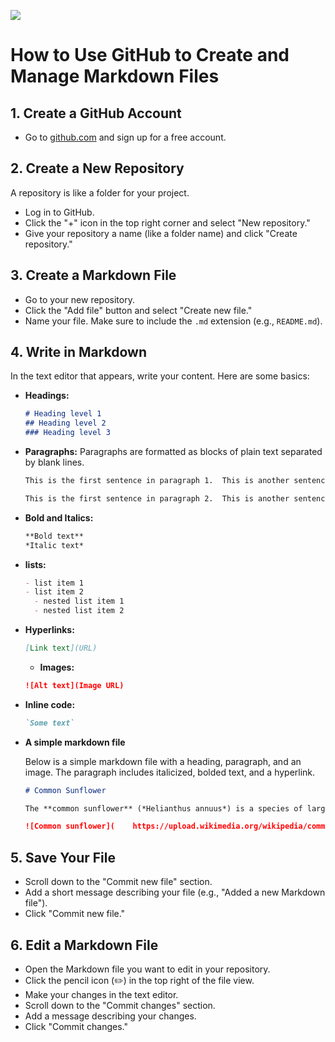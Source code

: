 [![](https://v3.juncture-digital.org/images/wb.svg)](https://v3.juncture-digital.org/wb)

# How to Use GitHub to Create and Manage Markdown Files

## 1. Create a GitHub Account

- Go to [github.com](https://github.com) and sign up for a free account.

## 2. Create a New Repository

A repository is like a folder for your project.

- Log in to GitHub.
- Click the "+" icon in the top right corner and select "New repository."
- Give your repository a name (like a folder name) and click "Create repository."

## 3. Create a Markdown File

- Go to your new repository.
- Click the "Add file" button and select "Create new file."
- Name your file. Make sure to include the `.md` extension (e.g., `README.md`).

## 4. Write in Markdown

In the text editor that appears, write your content. Here are some basics:

- **Headings:**
	```markdown
	# Heading level 1
	## Heading level 2
	### Heading level 3
	```

- **Paragraphs:**
 Paragraphs are formatted as blocks of plain text separated by blank lines.
	```markdown
	This is the first sentence in paragraph 1.  This is another sentence in paragraph 1.
	
	This is the first sentence in paragraph 2.  This is another sentence in paragraph 2.

	```
	
- **Bold and Italics:**
	```markdown
	**Bold text**
	*Italic text*
	```

- **lists:**
	```markdown
	- list item 1
	- list item 2
	  - nested list item 1
	  - nested list item 2
	```


- **Hyperlinks:**
	```markdown
	[Link text](URL)
	```
	
	- **Images:**
	```markdown
	![Alt text](Image URL)
	```
	
- **Inline code:**
	```markdown
	`Some text`
	```
	
- **A simple markdown file**

	Below is a simple markdown file with a heading, paragraph, and an image.  The paragraph includes italicized, bolded text, and a hyperlink.

	```markdown
	# Common Sunflower
	
	The **common sunflower** (*Helianthus annuus*) is a species of large annual forb of the daisy family Asteraceae. The [common sunflower](https://en.wikipedia.org/wiki/Common_sunflower) is harvested for its edible oily seeds which are used in the production of cooking oil.
	
	![Common sunflower](	https://upload.wikimedia.org/wikipedia/commons/thumb/4/40/Sunflower_sky_backdrop.jpg/217px-Sunflower_sky_backdrop.jpg)
	```

## 5. Save Your File

- Scroll down to the "Commit new file" section.
- Add a short message describing your file (e.g., "Added a new Markdown file").
- Click "Commit new file."

## 6. Edit a Markdown File

- Open the Markdown file you want to edit in your repository.
- Click the pencil icon (✏️) in the top right of the file view.
- Make your changes in the text editor.
- Scroll down to the "Commit changes" section.
- Add a message describing your changes.
- Click "Commit changes."